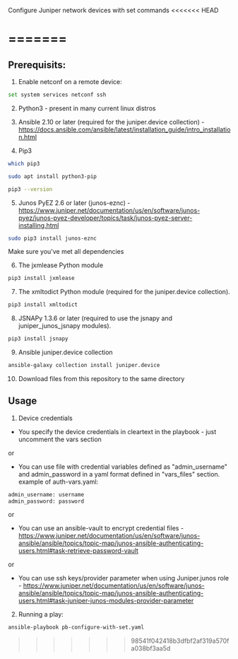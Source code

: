Configure Juniper network devices with set commands
<<<<<<< HEAD

=======
===========

Prerequisits:
-----
1. Enable netconf on a remote device:
```sh
set system services netconf ssh
```

2. Python3 - present in many current linux distros

3. Ansible 2.10 or later (required for the juniper.device collection) - https://docs.ansible.com/ansible/latest/installation_guide/intro_installation.html

4. Pip3
```sh
which pip3
```
```sh
sudo apt install python3-pip
```
```sh
pip3 --version
```

5. Junos PyEZ 2.6 or later (junos-eznc) - https://www.juniper.net/documentation/us/en/software/junos-pyez/junos-pyez-developer/topics/task/junos-pyez-server-installing.html
```sh
sudo pip3 install junos-eznc
```
Make sure you've met all dependencies

6. The jxmlease Python module
```sh
pip3 install jxmlease
```

7. The xmltodict Python module (required for the juniper.device collection).
```sh
pip3 install xmltodict
```

8. JSNAPy 1.3.6 or later (required to use the jsnapy and juniper_junos_jsnapy modules).
```sh
pip3 install jsnapy
```

9. Ansible juniper.device collection
```sh
ansible-galaxy collection install juniper.device
```

10. Download files from this repository to the same directory

Usage
-----
1. Device credentials
- You specify the device credentials in cleartext in the playbook - just uncomment the vars section

or

- You can use file with credential variables defined as "admin_username" and admin_password in a yaml format defined in "vars_files" section.
example of auth-vars.yaml:
```sh
admin_username: username
admin_password: password
```
or 

- You can use an ansible-vault to encrypt credential files - https://www.juniper.net/documentation/us/en/software/junos-ansible/ansible/topics/topic-map/junos-ansible-authenticating-users.html#task-retrieve-password-vault

or

- You can use ssh keys/provider parameter when using Juniper.junos role - https://www.juniper.net/documentation/us/en/software/junos-ansible/ansible/topics/topic-map/junos-ansible-authenticating-users.html#task-juniper-junos-modules-provider-parameter

2. Running a play:
```sh
ansible-playbook pb-configure-with-set.yaml
```
>>>>>>> 98541f042418b3dfbf2af319a570fa038bf3aa5d
